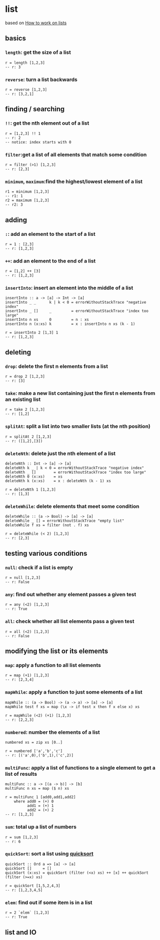 # list
based on [How to work on lists](https://wiki.haskell.org/How_to_work_on_lists)

## basics

### `length`: get the size of a list
```
r = length [1,2,3]
-- r: 3
```

### `reverse`: turn a list backwards
```
r = reverse [1,2,3]
-- r: [3,2,1]
```

## finding / searching
### `!!`: get the nth element out of a list
```
r = [1,2,3] !! 1
-- r: 2
-- notice: index starts with 0
```

### `filter`:get a list of all elements that match some condition
```
r = filter (>1) [1,2,3]
-- r: [2,3]
```

### `minimum`, `maximum`:find the highest/lowest element of a list
```
r1 = minimum [1,2,3]
-- r1: 1
r2 = maximum [1,2,3]
-- r2: 3
```

## adding
### `:`: add an element to the start of a list
```
r = 1 : [2,3]
-- r: [1,2,3]
```

### `++`: add an element to the end of a list
```
r = [1,2] ++ [3]
-- r: [1,2,3]
```

### `insertInto`: insert an element into the middle of a list
```
insertInto :: a -> [a] -> Int -> [a]
insertInto _ _      k | k < 0 = errorWithoutStackTrace "negative index"
insertInto _ []     _         = errorWithoutStackTrace "index too large"
insertInto n xs     0         = n : xs
insertInto n (x:xs) k         = x : insertInto n xs (k - 1)

r = insertInto 2 [1,3] 1
-- r: [1,2,3]
```

## deleting
### `drop`: delete the first n elements from a list
```
r = drop 2 [1,2,3]
-- r: [3]
```

### `take`: make a new list containing just the first n elements from an existing list
```
r = take 2 [1,2,3]
-- r: [1,2]
```

### `splitAt`: split a list into two smaller lists (at the nth position)
```
r = splitAt 2 [1,2,3]
-- r: ([1,2],[3])
```

### `deleteNth`: delete just the nth element of a list
```
deleteNth :: Int -> [a] -> [a]
deleteNth k _ | k < 0 = errorWithoutStackTrace "negative index"
deleteNth _ []        = errorWithoutStackTrace "index too large"
deleteNth 0 (x:xs)    = xs
deleteNth k (x:xs)    = x : deleteNth (k - 1) xs

r = deleteNth 1 [1,2,3]
-- r: [1,3]
```

### `deleteWhile`: delete elements that meet some condition
```
deleteWhile :: (a -> Bool) -> [a] -> [a]
deleteWhile _ [] = errorWithoutStackTrace "empty list"
deleteWhile f xs = filter (not . f) xs

r = deleteWhile (< 2) [1,2,3]
-- r: [2,3]
```

## testing various conditions
### `null`: check if a list is empty
```
r = null [1,2,3]
-- r: False
```

### `any`: find out whether any element passes a given test
```
r = any (<2) [1,2,3]
-- r: True
```

### `all`: check whether all list elements pass a given test
```
r = all (<2) [1,2,3]
-- r: False
```

## modifying the list or its elements
### `map`: apply a function to all list elements
```
r = map (+1) [1,2,3]
-- r: [2,3,4]
```

### `mapWhile`: apply a function to just some elements of a list
```
mapWhile :: (a -> Bool) -> (a -> a) -> [a] -> [a]
mapWhile test f xs = map (\x -> if test x then f x else x) xs

r = mapWhile (<2) (+1) [1,2,3]
-- r: [2,2,3]
```

### `numbered`: number the elements of a list
```
numbered xs = zip xs [0..]

r = numbered ['a','b','c']
-- r: [('a',0),('b',1),('c',2)]
```

### `multiFunc`: apply a list of functions to a single element to get a list of results
```
multiFunc :: a -> [(a -> b)] -> [b]
multiFunc n xs = map ($ n) xs

r = multiFunc 1 [add0,add1,add2]
    where add0 = (+) 0
          add1 = (+) 1
          add2 = (+) 2
-- r: [1,2,3]
```

### `sum`: total up a list of numbers
```
r = sum [1,2,3]
-- r: 6
```

### `quickSort`: sort a list using [quicksort](https://en.wikipedia.org/wiki/Quicksort)
```
quickSort :: Ord a => [a] -> [a]
quickSort []     = []
quickSort (x:xs) = quickSort (filter (<x) xs) ++ [x] ++ quickSort (filter (>=x) xs)

r = quickSort [1,5,2,4,3]
-- r: [1,2,3,4,5]
```

### `elem`: find out if some item is in a list
```
r = 2 `elem` [1,2,3]
-- r: True
```

## list and IO
